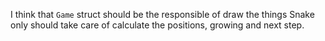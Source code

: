 I think that `Game` struct should be the responsible of draw the things
Snake only should take care of calculate the positions, growing and next step.
